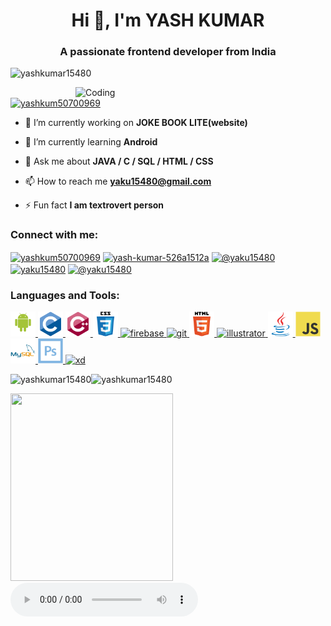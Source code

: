 <h1 align="center">Hi 🤘, I'm YASH KUMAR</h1>
<h3 align="center">A passionate frontend developer from India</h3>

<p align="left"> <img src="https://komarev.com/ghpvc/?username=yashkumar15480&label=Profile%20views&color=0e75b6&style=flat" alt="yashkumar15480" /> </p>
<img align="right" alt="Coding" width="400" src="https://media.giphy.com/media/LmNwrBhejkK9EFP504/giphy.gif">

<p align="left"> <a href="https://twitter.com/yashkum50700969" target="blank"><img src="https://img.shields.io/twitter/follow/yashkum50700969?logo=twitter&style=for-the-badge" alt="yashkum50700969" /></a> </p>

- 🔭 I’m currently working on **JOKE BOOK LITE(website)**

- 🌱 I’m currently learning **Android**

- 💬 Ask me about **JAVA / C / SQL / HTML / CSS**

- 📫 How to reach me **yaku15480@gmail.com**

- ⚡ Fun fact **I am textrovert person**

<h3 align="left">Connect with me:</h3>
<p align="left">
<a href="https://twitter.com/yashkum50700969" target="blank"><img align="center" src="https://raw.githubusercontent.com/rahuldkjain/github-profile-readme-generator/master/src/images/icons/Social/twitter.svg" alt="yashkum50700969" height="30" width="40" /></a>
<a href="https://linkedin.com/in/yash-kumar-526a1512a" target="blank"><img align="center" src="https://raw.githubusercontent.com/rahuldkjain/github-profile-readme-generator/master/src/images/icons/Social/linked-in-alt.svg" alt="yash-kumar-526a1512a" height="30" width="40" /></a>
<a href="https://www.hackerrank.com/@yaku15480" target="blank"><img align="center" src="https://raw.githubusercontent.com/rahuldkjain/github-profile-readme-generator/master/src/images/icons/Social/hackerrank.svg" alt="@yaku15480" height="30" width="40" /></a>
<a href="https://www.leetcode.com/yaku15480" target="blank"><img align="center" src="https://raw.githubusercontent.com/rahuldkjain/github-profile-readme-generator/master/src/images/icons/Social/leet-code.svg" alt="yaku15480" height="30" width="40" /></a>
<a href="https://www.hackerearth.com/@yaku15480" target="blank"><img align="center" src="https://raw.githubusercontent.com/rahuldkjain/github-profile-readme-generator/master/src/images/icons/Social/hackerearth.svg" alt="@yaku15480" height="30" width="40" /></a>
</p>

<h3 align="left">Languages and Tools:</h3>
<p align="left"> <a href="https://developer.android.com" target="_blank"> <img src="https://raw.githubusercontent.com/devicons/devicon/master/icons/android/android-original-wordmark.svg" alt="android" width="40" height="40"/> </a> <a href="https://www.cprogramming.com/" target="_blank"> <img src="https://raw.githubusercontent.com/devicons/devicon/master/icons/c/c-original.svg" alt="c" width="40" height="40"/> </a> <a href="https://www.w3schools.com/cpp/" target="_blank"> <img src="https://raw.githubusercontent.com/devicons/devicon/master/icons/cplusplus/cplusplus-original.svg" alt="cplusplus" width="40" height="40"/> </a> <a href="https://www.w3schools.com/css/" target="_blank"> <img src="https://raw.githubusercontent.com/devicons/devicon/master/icons/css3/css3-original-wordmark.svg" alt="css3" width="40" height="40"/> </a> <a href="https://firebase.google.com/" target="_blank"> <img src="https://www.vectorlogo.zone/logos/firebase/firebase-icon.svg" alt="firebase" width="40" height="40"/> </a> <a href="https://git-scm.com/" target="_blank"> <img src="https://www.vectorlogo.zone/logos/git-scm/git-scm-icon.svg" alt="git" width="40" height="40"/> </a> <a href="https://www.w3.org/html/" target="_blank"> <img src="https://raw.githubusercontent.com/devicons/devicon/master/icons/html5/html5-original-wordmark.svg" alt="html5" width="40" height="40"/> </a> <a href="https://www.adobe.com/in/products/illustrator.html" target="_blank"> <img src="https://www.vectorlogo.zone/logos/adobe_illustrator/adobe_illustrator-icon.svg" alt="illustrator" width="40" height="40"/> </a> <a href="https://www.java.com" target="_blank"> <img src="https://raw.githubusercontent.com/devicons/devicon/master/icons/java/java-original.svg" alt="java" width="40" height="40"/> </a> <a href="https://developer.mozilla.org/en-US/docs/Web/JavaScript" target="_blank"> <img src="https://raw.githubusercontent.com/devicons/devicon/master/icons/javascript/javascript-original.svg" alt="javascript" width="40" height="40"/> </a> <a href="https://www.mysql.com/" target="_blank"> <img src="https://raw.githubusercontent.com/devicons/devicon/master/icons/mysql/mysql-original-wordmark.svg" alt="mysql" width="40" height="40"/> </a> <a href="https://www.photoshop.com/en" target="_blank"> <img src="https://raw.githubusercontent.com/devicons/devicon/master/icons/photoshop/photoshop-line.svg" alt="photoshop" width="40" height="40"/> </a> <a href="https://www.adobe.com/products/xd.html" target="_blank"> <img src="https://cdn.worldvectorlogo.com/logos/adobe-xd.svg" alt="xd" width="40" height="40"/> </a> </p>


<p>&nbsp;<img align="left" src="https://github-readme-stats.vercel.app/api?username=yashkumar15480&show_icons=true&locale=en" alt="yashkumar15480" /><img align="left" src="https://github-readme-streak-stats.herokuapp.com/?user=yashkumar15480&" alt="yashkumar15480" /></p>
<img src="https://media.giphy.com/media/MeJgB3yMMwIaHmKD4z/giphy.gif" width="260" height="300" alt="" />
<audio src="https://www.bensound.com/bensound-music/bensound-energy.mp3" type="audio/mp3" loop controls autoplay></audio>
<p>&nbsp;</p>


